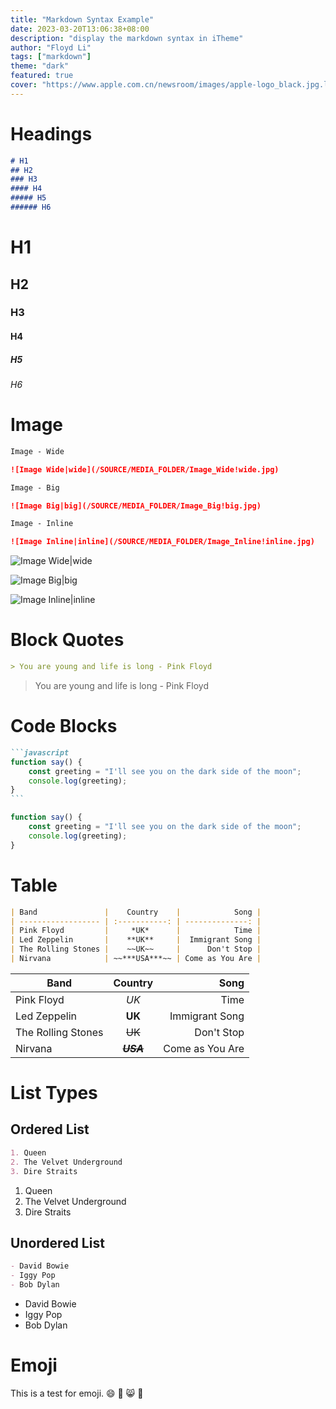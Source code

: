 ```yaml
---
title: "Markdown Syntax Example"
date: 2023-03-20T13:06:38+08:00
description: "display the markdown syntax in iTheme"
author: "Floyd Li"
tags: ["markdown"]
theme: "dark"
featured: true
cover: "https://www.apple.com.cn/newsroom/images/apple-logo_black.jpg.landing-regular_2x.jpg"
---
```


# Headings

```markdown
# H1
## H2
### H3
#### H4
##### H5
###### H6
```

# H1

## H2

### H3

#### H4

##### H5

###### H6


# Image

```markdown
Image - Wide

![Image Wide|wide](/SOURCE/MEDIA_FOLDER/Image_Wide!wide.jpg)

Image - Big

![Image Big|big](/SOURCE/MEDIA_FOLDER/Image_Big!big.jpg)

Image - Inline

![Image Inline|inline](/SOURCE/MEDIA_FOLDER/Image_Inline!inline.jpg)
```

![Image Wide|wide](/SOURCE/MEDIA_FOLDER/Image_Wide!wide.jpg)

![Image Big|big](/SOURCE/MEDIA_FOLDER/Image_Big!big.jpg)

![Image Inline|inline](/SOURCE/MEDIA_FOLDER/Image_Inline!inline.jpg)

# Block Quotes

```markdown
> You are young and life is long - Pink Floyd

```

> You are young and life is long - Pink Floyd

# Code Blocks

``````markdown
```javascript
function say() {
    const greeting = "I'll see you on the dark side of the moon";
    console.log(greeting);
}
```
``````

```javascript
function say() {
    const greeting = "I'll see you on the dark side of the moon";
    console.log(greeting);
}
```

# Table

```markdown
| Band               |    Country    |            Song |
| ------------------ | :-----------: | --------------: |
| Pink Floyd         |     *UK*      |            Time |
| Led Zeppelin       |    **UK**     |  Immigrant Song |
| The Rolling Stones |    ~~UK~~     |      Don't Stop |
| Nirvana            | ~~***USA***~~ | Come as You Are |
```

| Band               |    Country    |            Song |
| ------------------ | :-----------: | --------------: |
| Pink Floyd         |     *UK*      |            Time |
| Led Zeppelin       |    **UK**     |  Immigrant Song |
| The Rolling Stones |    ~~UK~~     |      Don't Stop |
| Nirvana            | ~~***USA***~~ | Come as You Are |

# List Types

## Ordered List

```markdown
1. Queen
2. The Velvet Underground
3. Dire Straits
```

1. Queen
2. The Velvet Underground
3. Dire Straits

## Unordered List

```markdown
- David Bowie
- Iggy Pop
- Bob Dylan
```

- David Bowie
- Iggy Pop
- Bob Dylan

# Emoji

This is a test for emoji.
:smile:
:see_no_evil:
:smile_cat:
:watermelon:

